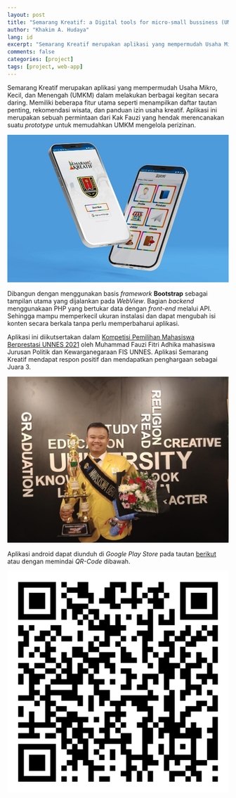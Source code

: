 ```yaml
---
layout: post
title: "Semarang Kreatif: a Digital tools for micro-small bussiness (UMKM)"
author: "Khakim A. Hudaya"
lang: id
excerpt: "Semarang Kreatif merupakan aplikasi yang mempermudah Usaha Mikro, Kecil, dan Menengah (UMKM) dalam melakukan berbagai kegitan secara daring. Memiliki beberapa fitur utama seperti menampilkan daftar tautan penting, rekomendasi wisata, dan panduan izin usaha kreatif."
comments: false
categories: [project]
tags: [project, web-app]
---
```

Semarang Kreatif merupakan aplikasi yang mempermudah Usaha Mikro, Kecil, dan Menengah (UMKM) dalam melakukan berbagai kegitan secara daring. Memiliki beberapa fitur utama seperti menampilkan daftar tautan penting, rekomendasi wisata, dan panduan izin usaha kreatif. Aplikasi ini merupakan sebuah permintaan dari Kak Fauzi yang hendak merencanakan suatu *prototype* untuk memudahkan UMKM mengelola perizinan.

<img src="/assets/img/blog/semarang_kreatif_001.jpg" title="Tangkapan layar - Semarang Kreatif" class="img">

Dibangun dengan menggunakan basis *framework* **Bootstrap** sebagai tampilan utama yang dijalankan pada *WebView*. Bagian *backend* menggunakaan PHP yang bertukar data dengan *front-end* melalui API. Sehingga mampu memperkecil ukuran instalasi dan dapat mengubah isi konten secara berkala tanpa perlu memperbaharui aplikasi.  

Aplikasi ini diikutsertakan dalam <a href="http://fis.unnes.ac.id/index.php/2021/03/01/mahasiswa-fis-juara-2-pemilihan-mahasiswa-berprestasi-tingkat-unnes/" target="_blank">Kompetisi Pemilihan Mahasiswa Berprestasi UNNES 2021</a> oleh Muhammad Fauzi Fitri Adhika mahasiswa Jurusan Politik dan Kewarganegaraan FIS UNNES. Aplikasi Semarang Kreatif mendapat respon positif dan mendapatkan penghargaan sebagai Juara 3.

<img src="/assets/img/blog/semarangkreatif_002.jpg" title="Muhammad Fauzi Fitri Adhika mendapat Juara 3 dalam Mahasiswa Berprestasi UNNES 2021 dengan mengusulkan aplikasi Semarang Kreatif" class="img">

Aplikasi android dapat diunduh di *Google Play Store* pada tautan <a href="https://play.google.com/store/apps/details?id=com.melonkotak.smgkreatif" target="_blank">berikut</a> atau dengan memindai *QR-Code* dibawah. 


<p class="text-center">
<img src="/assets/img/blog/qr-code-semarang-kreatif.png" title="Scan untuk meng-install aplikasi android - Semarang Kreatif" class="qr-code">
</p>
<!--stackedit_data:
eyJoaXN0b3J5IjpbLTE1NjYxNzcxMjFdfQ==
-->